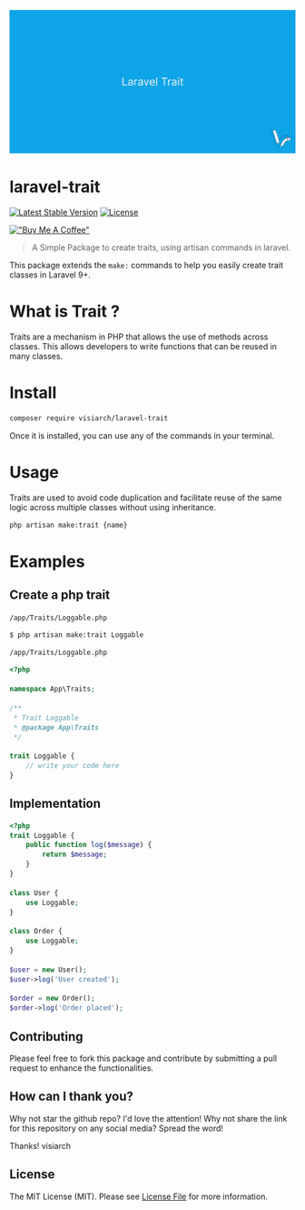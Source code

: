 ![laravel Trait](https://github.com/visiarch/laravel-trait/blob/main/images/laravel-trait-banner.png)

# laravel-trait

[![Latest Stable Version](http://poser.pugx.org/visiarch/laravel-trait/v)](https://packagist.org/packages/visiarch/laravel-trait)
[![License](http://poser.pugx.org/visiarch/laravel-trait/license)](https://packagist.org/packages/visiarch/laravel-trait)

[!["Buy Me A Coffee"](https://www.buymeacoffee.com/assets/img/custom_images/orange_img.png)](https://www.buymeacoffee.com/bagussuandana)

> A Simple Package to create traits, using artisan commands in laravel.

This package extends the `make:` commands to help you easily create trait classes in Laravel 9+.

# What is Trait ?

Traits are a mechanism in PHP that allows the use of methods across classes. This allows developers to write functions that can be reused in many classes.

# Install

```bash
composer require visiarch/laravel-trait
```

Once it is installed, you can use any of the commands in your terminal.

# Usage

Traits are used to avoid code duplication and facilitate reuse of the same logic across multiple classes without using inheritance.

```bash
php artisan make:trait {name}
```

# Examples

## Create a php trait

`/app/Traits/Loggable.php`

```bash
$ php artisan make:trait Loggable
```

`/app/Traits/Loggable.php`

```php
<?php

namespace App\Traits;

/**
 * Trait Loggable
 * @package App\Traits
 */

trait Loggable {
    // write your code here
}
```

## Implementation

```php
<?php
trait Loggable {
    public function log($message) {
        return $message;
    }
}

class User {
    use Loggable;
}

class Order {
    use Loggable;
}

$user = new User();
$user->log('User created');

$order = new Order();
$order->log('Order placed');
```

## Contributing

Please feel free to fork this package and contribute by submitting a pull request to enhance the functionalities.

## How can I thank you?

Why not star the github repo? I'd love the attention! Why not share the link for this repository on any social media? Spread the word!

Thanks!
visiarch

## License

The MIT License (MIT). Please see [License File](LICENSE.md) for more information.
